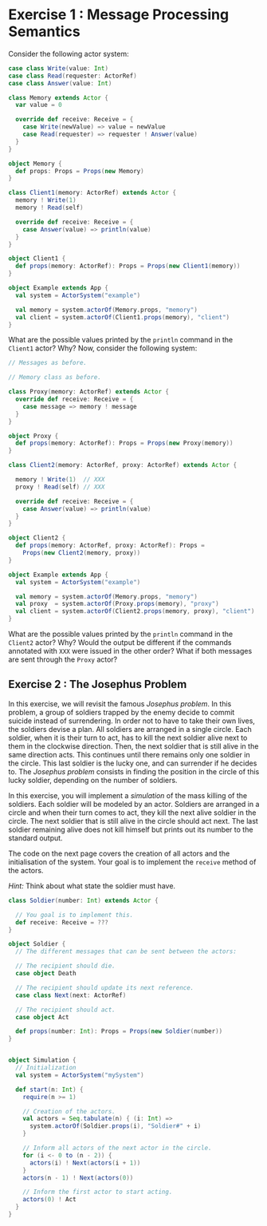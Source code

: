 # Exercise 1 : Message Processing Semantics

Consider the following actor system:

```scala
case class Write(value: Int)
case class Read(requester: ActorRef)
case class Answer(value: Int)

class Memory extends Actor {
  var value = 0

  override def receive: Receive = {
    case Write(newValue) => value = newValue
    case Read(requester) => requester ! Answer(value)
  }
}

object Memory {
  def props: Props = Props(new Memory)
}

class Client1(memory: ActorRef) extends Actor {
  memory ! Write(1)
  memory ! Read(self)

  override def receive: Receive = {
    case Answer(value) => println(value)
  }
}

object Client1 {
  def props(memory: ActorRef): Props = Props(new Client1(memory))
}

object Example extends App {
  val system = ActorSystem("example")

  val memory = system.actorOf(Memory.props, "memory")
  val client = system.actorOf(Client1.props(memory), "client")
}
```

What are the possible values printed by the `println` command in the `Client1` actor? Why?
Now, consider the following system:

```scala
// Messages as before.

// Memory class as before.

class Proxy(memory: ActorRef) extends Actor {
  override def receive: Receive = {
    case message => memory ! message
  }
}

object Proxy {
  def props(memory: ActorRef): Props = Props(new Proxy(memory))
}

class Client2(memory: ActorRef, proxy: ActorRef) extends Actor {

  memory ! Write(1)  // XXX
  proxy ! Read(self) // XXX

  override def receive: Receive = {
    case Answer(value) => println(value)
  }
}

object Client2 {
  def props(memory: ActorRef, proxy: ActorRef): Props =
    Props(new Client2(memory, proxy))
}

object Example extends App {
  val system = ActorSystem("example")

  val memory = system.actorOf(Memory.props, "memory")
  val proxy  = system.actorOf(Proxy.props(memory), "proxy")
  val client = system.actorOf(Client2.props(memory, proxy), "client")
}
```

What are the possible values printed by the `println` command in the `Client2` actor? Why? Would the output be different if the commands annotated with `XXX` were issued in the other order? What if both messages are sent through the `Proxy` actor?

## Exercise 2 : The Josephus Problem

In this exercise, we will revisit the famous *Josephus problem*. In this problem, a group of soldiers trapped by the enemy decide to commit suicide instead of surrendering. In order not to have to take their own lives, the soldiers devise a plan. All soldiers are arranged in a single circle. Each soldier, when it is their turn to act, has to kill the next soldier alive next to them in the clockwise direction. Then, the next soldier that is still alive in the same direction acts. This continues until there remains only one soldier in the circle. This last soldier is the lucky one, and can surrender if he decides to. The *Josephus problem* consists in finding the position in the circle of this lucky soldier, depending on the number of soldiers.

In this exercise, you will implement a *simulation* of the mass killing of the soldiers. Each soldier will be modeled by an actor. Soldiers are arranged in a circle and when their turn comes to act, they kill the next alive soldier in the circle. The next soldier that is still alive in the circle should act next. The last soldier remaining alive does not kill himself but prints out its number to the standard output.

The code on the next page covers the creation of all actors and the initialisation of the system. Your goal is to implement the `receive` method of the actors.

*Hint:* Think about what state the soldier must have.

```scala
class Soldier(number: Int) extends Actor {

  // You goal is to implement this.
  def receive: Receive = ???
}

object Soldier {
  // The different messages that can be sent between the actors:

  // The recipient should die.
  case object Death

  // The recipient should update its next reference.
  case class Next(next: ActorRef)

  // The recipient should act.
  case object Act

  def props(number: Int): Props = Props(new Soldier(number))
}


object Simulation {
  // Initialization
  val system = ActorSystem("mySystem")

  def start(n: Int) {
    require(n >= 1)

    // Creation of the actors.
    val actors = Seq.tabulate(n) { (i: Int) =>
      system.actorOf(Soldier.props(i), "Soldier#" + i)
    }

    // Inform all actors of the next actor in the circle.
    for (i <- 0 to (n - 2)) {
      actors(i) ! Next(actors(i + 1))
    }
    actors(n - 1) ! Next(actors(0))

    // Inform the first actor to start acting.
    actors(0) ! Act
  }
}
```
